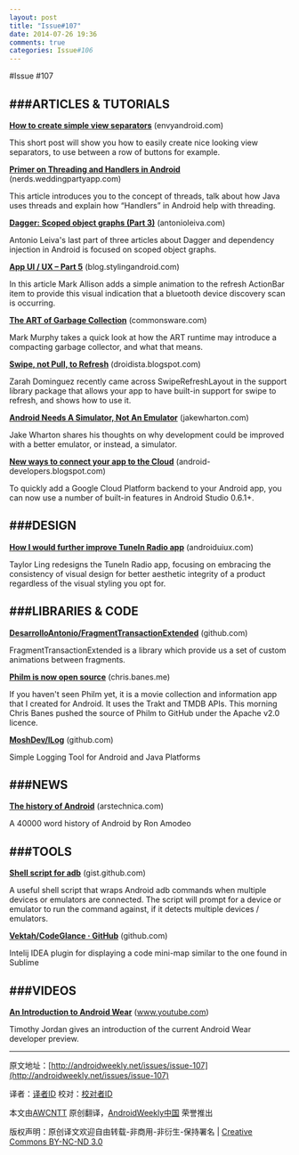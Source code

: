 ```yaml
---
layout: post
title: "Issue#107"
date: 2014-07-26 19:36
comments: true
categories: Issue#106
---
```


#Issue #107


###ARTICLES & TUTORIALS
---

[**How to create simple view separators**](http://envyandroid.com/archives/1193/view-separators) (envyandroid.com)

This short post will show you how to easily create nice looking view separators, to use between a row of buttons for example.
 
[**Primer on Threading and Handlers in Android**](http://nerds.weddingpartyapp.com/tech/2014/06/20/primer-threading-handlers-android/) (nerds.weddingpartyapp.com)

This article introduces you to the concept of threads, talk about how Java uses threads and explain how “Handlers” in Android help with threading.
 
[**Dagger: Scoped object graphs (Part 3)**](http://antonioleiva.com/dagger-3/) (antonioleiva.com)

Antonio Leiva's last part of three articles about Dagger and dependency injection in Android is focused on scoped object graphs.
 
[**App UI / UX – Part 5**](http://blog.stylingandroid.com/archives/2644) (blog.stylingandroid.com)

In this article Mark Allison adds a simple animation to the refresh ActionBar item to provide this visual indication that a bluetooth device discovery scan is occurring.
 
[**The ART of Garbage Collection**](http://commonsware.com/blog/2014/06/16/art-garbage-collection.html) (commonsware.com)

Mark Murphy takes a quick look at how the ART runtime may introduce a compacting garbage collector, and what that means.
 
[**Swipe, not Pull, to Refresh**](http://droidista.blogspot.com/2014/06/swipe-not-pull-to-refresh.html) (droidista.blogspot.com)

Zarah Dominguez recently came across SwipeRefreshLayout in the support library package that allows your app to have built-in support for swipe to refresh, and shows how to use it.
 
[**Android Needs A Simulator, Not An Emulator**](http://jakewharton.com/android-needs-a-simulator/) (jakewharton.com)

Jake Wharton shares his thoughts on why development could be improved with a better emulator, or instead, a simulator.
 
[**New ways to connect your app to the Cloud**](http://android-developers.blogspot.com/2014/06/new-ways-to-connect-your-app-to-the-cloud-android-studio.html) (android-developers.blogspot.com)

To quickly add a Google Cloud Platform backend to your Android app, you can now use a number of built-in features in Android Studio 0.6.1+.
 
###DESIGN
---

[**How I would further improve TuneIn Radio app**](http://androiduiux.com/2014/06/19/tunein/) (androiduiux.com)

Taylor Ling redesigns the TuneIn Radio app, focusing on embracing the consistency of visual design for better aesthetic integrity of a product regardless of the visual styling you opt for.
 
###LIBRARIES & CODE
---
 
[**DesarrolloAntonio/FragmentTransactionExtended**](https://github.com/DesarrolloAntonio/FragmentTransactionExtended) (github.com)

FragmentTransactionExtended is a library which provide us a set of custom animations between fragments.
 
[**Philm is now open source**](http://chris.banes.me/2014/06/18/philm-is-now-open-source/) (chris.banes.me)

If you haven't seen Philm yet, it is a movie collection and information app that I created for Android. It uses the Trakt and TMDB APIs. This morning Chris Banes pushed the source of Philm to GitHub under the Apache v2.0 licence.
 
[**MoshDev/ILog**](https://github.com/MoshDev/ILog) (github.com)

Simple Logging Tool for Android and Java Platforms
 
###NEWS
---
 
[**The history of Android**](http://arstechnica.com/gadgets/2014/06/building-android-a-40000-word-history-of-googles-mobile-os/) (arstechnica.com)

A 40000 word history of Android by Ron Amodeo
 
###TOOLS
---
 
[**Shell script for adb**](https://gist.github.com/bc-tparsons/06cb52a7a99b3f723c1e) (gist.github.com)

A useful shell script that wraps Android adb commands when multiple devices or emulators are connected. The script will prompt for a device or emulator to run the command against, if it detects multiple devices / emulators.
 
[**Vektah/CodeGlance · GitHub**](https://github.com/Vektah/CodeGlance) (github.com)

Intelij IDEA plugin for displaying a code mini-map similar to the one found in Sublime
 
###VIDEOS
---

[**An Introduction to Android Wear**](https://www.youtube.com/watch?v=Bl4Qne-RpcM) (www.youtube.com)

Timothy Jordan gives an introduction of the current Android Wear developer preview.

---

原文地址：[http://androidweekly.net/issues/issue-107](http://androidweekly.net/issues/issue-107)

译者：[译者ID](https://github.com/译者ID) 校对：[校对者ID](https://github.com/校对者ID)

本文由[AWCNTT](https://github.com/AWCNTT) 原创翻译，[AndroidWeekly中国](http://www.androidweekly.cn/) 荣誉推出

版权声明：原创译文欢迎自由转载-非商用-非衍生-保持署名 | [Creative Commons BY-NC-ND 3.0](http://creativecommons.org/licenses/by-nc-nd/3.0/deed.zh)